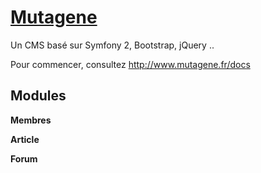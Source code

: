 # [Mutagene](http://www.mutagene.fr)

Un CMS basé sur Symfony 2, Bootstrap, jQuery ..

Pour commencer, consultez <http://www.mutagene.fr/docs>

## Modules

**Membres**

**Article**

**Forum**
